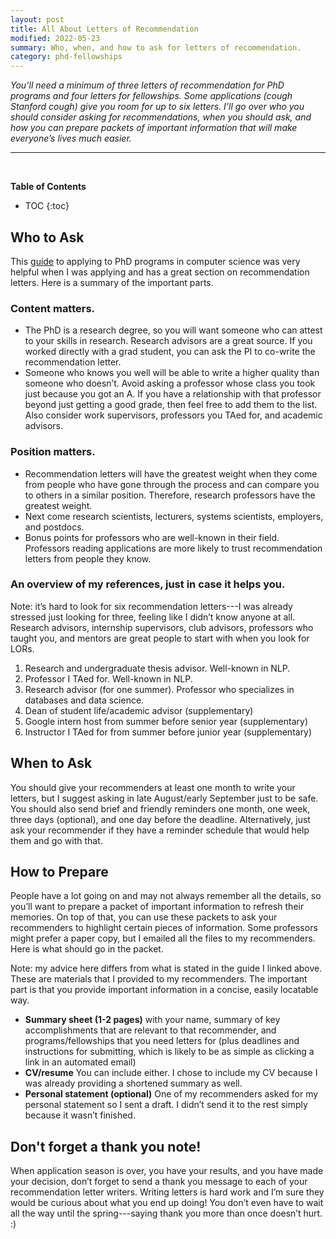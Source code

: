 ```yaml
---
layout: post
title: All About Letters of Recommendation
modified: 2022-05-23
summary: Who, when, and how to ask for letters of recommendation.
category: phd-fellowships
---
```

*You’ll need a minimum of three letters of recommendation for PhD programs and four letters for fellowships. Some applications (*cough* Stanford *cough*) give you room for up to six letters. I’ll go over who you should consider asking for recommendations, when you should ask, and how you can prepare packets of important information that will make everyone’s lives much easier.*

<hr><br>

**Table of Contents**
- TOC
{:toc}

## Who to Ask
This [guide](https://www.cs.cmu.edu/~harchol/gradschooltalk.pdf) to applying to PhD programs in computer science was very helpful when I was applying and has a great section on recommendation letters. Here is a summary of the important parts.

### Content matters.
- The PhD is a research degree, so you will want someone who can attest to your skills in research. Research advisors are a great source. If you worked directly with a grad student, you can ask the PI to co-write the recommendation letter.
- Someone who knows you well will be able to write a higher quality than someone who doesn’t. Avoid asking a professor whose class you took just because you got an A. If you have a relationship with that professor beyond just getting a good grade, then feel free to add them to the list. Also consider work supervisors, professors you TAed for, and academic advisors.

### Position matters.
- Recommendation letters will have the greatest weight when they come from people who have gone through the process and can compare you to others in a similar position. Therefore, research professors have the greatest weight.
- Next come research scientists, lecturers, systems scientists, employers, and postdocs.
- Bonus points for professors who are well-known in their field. Professors reading applications are more likely to trust recommendation letters from people they know.

### An overview of my references, just in case it helps you.
Note: it’s hard to look for six recommendation letters---I was already stressed just looking for three, feeling like I didn’t know anyone at all. Research advisors, internship supervisors, club advisors, professors who taught you, and mentors are great people to start with when you look for LORs.

1. Research and undergraduate thesis advisor. Well-known in NLP.
1. Professor I TAed for. Well-known in NLP.
1. Research advisor (for one summer). Professor who specializes in databases and data science.
1. Dean of student life/academic advisor (supplementary)
1. Google intern host from summer before senior year (supplementary)
1. Instructor I TAed for from summer before junior year (supplementary)

## When to Ask
You should give your recommenders at least one month to write your letters, but I suggest asking in late August/early September just to be safe. You should also send brief and friendly reminders one month, one week, three days (optional), and one day before the deadline. Alternatively, just ask your recommender if they have a reminder schedule that would help them and go with that.

## How to Prepare
People have a lot going on and may not always remember all the details, so you’ll want to prepare a packet of important information to refresh their memories. On top of that, you can use these packets to ask your recommenders to highlight certain pieces of information. Some professors might prefer a paper copy, but I emailed all the files to my recommenders. Here is what should go in the packet.

Note: my advice here differs from what is stated in the guide I linked above. These are materials that I provided to my recommenders. The important part is that you provide important information in a concise, easily locatable way.

- **Summary sheet (1-2 pages)** with your name, summary of key accomplishments that are relevant to that recommender, and programs/fellowships that you need letters for (plus deadlines and instructions for submitting, which is likely to be as simple as clicking a link in an automated email)
- **CV/resume** You can include either. I chose to include my CV because I was already providing a shortened summary as well.
- **Personal statement (optional)** One of my recommenders asked for my personal statement so I sent a draft. I didn’t send it to the rest simply because it wasn’t finished.

## Don't forget a thank you note!
When application season is over, you have your results, and you have made your decision, don’t forget to send a thank you message to each of your recommendation letter writers. Writing letters is hard work and I’m sure they would be curious about what you end up doing! You don’t even have to wait all the way until the spring---saying thank you more than once doesn’t hurt. :)